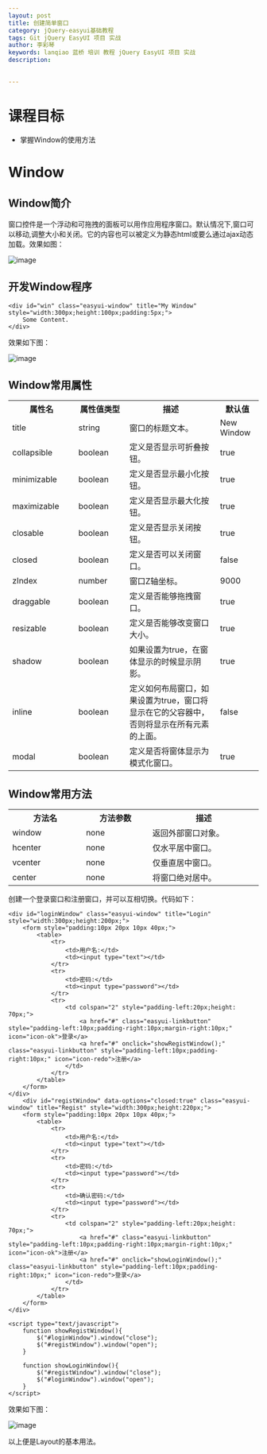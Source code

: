 ```yaml
---
layout: post  
title: 创建简单窗口    
category: jQuery-easyui基础教程  
tags: Git jQuery EasyUI 项目 实战  
author: 李彩琴  
keywords: lanqiao 蓝桥 培训 教程 jQuery EasyUI 项目 实战  
description:
  

---
```

# 课程目标

- 掌握Window的使用方法


# Window

## Window简介

  
窗口控件是一个浮动和可拖拽的面板可以用作应用程序窗口。默认情况下,窗口可以移动,调整大小和关闭。它的内容也可以被定义为静态html或要么通过ajax动态加载。效果如图：

![image](http://i.imgur.com/UI6EBW9.png)

## 开发Window程序

```
<div id="win" class="easyui-window" title="My Window" style="width:300px;height:100px;padding:5px;">
	Some Content.
</div>
```  

效果如下图：  

![image](http://i.imgur.com/vpZHh5o.png)


## Window常用属性

<table class="table table-bordered table-striped table-condensed">
   <tr>
      <th width="200px">属性名</th>
      <th width="180px">属性值类型</th>
      <th width="600px">描述</th>
      <th width="100px">默认值</th>
   </tr>
   <tr>
      <td>title</td>
	  <td>string</td>
	  <td>窗口的标题文本。</td>
	  <td>New Window</td>
   </tr>
   <tr>
      <td>collapsible</td>
	  <td>boolean</td>
	  <td>定义是否显示可折叠按钮。</td>
	  <td>true</td>
   </tr>
   <tr>
      <td>minimizable</td>
	  <td>boolean</td>
	  <td>定义是否显示最小化按钮。</td>
	  <td>true</td>
   </tr>
   <tr>
      <td>maximizable</td>
	  <td>boolean</td>
	  <td>定义是否显示最大化按钮。</td>
	  <td>true</td>
   </tr>
   <tr>
      <td>closable</td>
	  <td>boolean</td>
	  <td>定义是否显示关闭按钮。</td>
	  <td>true</td>
   </tr>
   <tr>
      <td>closed</td>
	  <td>boolean</td>
	  <td>定义是否可以关闭窗口。</td>
	  <td>false</td>
   </tr>
   <tr>
      <td>zIndex</td>
	  <td>number</td>
	  <td>窗口Z轴坐标。</td>
	  <td>9000</td>
   </tr>
   <tr>
      <td>draggable</td>
	  <td>boolean</td>
	  <td>定义是否能够拖拽窗口。</td>
	  <td>true</td>
   </tr>
   <tr>
      <td>resizable</td>
	  <td>boolean</td>
	  <td>定义是否能够改变窗口大小。</td>
	  <td>true</td>
   </tr>
   <tr>
      <td>shadow</td>
	  <td>boolean</td>
	  <td>如果设置为true，在窗体显示的时候显示阴影。</td>
	  <td>true</td>
   </tr>
   <tr>
      <td>inline</td>
	  <td>boolean</td>
	  <td>定义如何布局窗口，如果设置为true，窗口将显示在它的父容器中，否则将显示在所有元素的上面。</td>
	  <td>false</td>
   </tr>
   <tr>
      <td>modal</td>
	  <td>boolean</td>
	  <td>定义是否将窗体显示为模式化窗口。</td>
	  <td>true</td>
   </tr>
</table>


## Window常用方法  

<table class="table table-bordered table-striped table-condensed">
   <tr>
      <th width="300px">方法名</th> 
      <th width="300px">方法参数</th> 
      <th width="600px">描述</th>
   </tr>
   <tr>
      <td>window</td> 
      <td>none</td> 
      <td>返回外部窗口对象。</td>
   </tr>
   <tr>
      <td>hcenter</td> 
      <td>none</td> 
      <td>仅水平居中窗口。</td>
   </tr>
   <tr>
      <td>vcenter</td> 
      <td>none</td> 
      <td>仅垂直居中窗口。</td>
   </tr>
   <tr>
      <td>center</td> 
      <td>none</td> 
      <td>将窗口绝对居中。</td>
   </tr>
</table>  


创建一个登录窗口和注册窗口，并可以互相切换。代码如下：

```
<div id="loginWindow" class="easyui-window" title="Login" style="width:300px;height:200px;">
	<form style="padding:10px 20px 10px 40px;">
		<table>
			<tr>
				<td>用户名:</td>
				<td><input type="text"></td>
			</tr>
			<tr>
				<td>密码:</td>
				<td><input type="password"></td>
			</tr>
			<tr>
				<td colspan="2" style="padding-left:20px;height: 70px;">
					<a href="#" class="easyui-linkbutton" style="padding-left:10px;padding-right:10px;margin-right:10px;" icon="icon-ok">登录</a>
					<a href="#" onclick="showRegistWindow();" class="easyui-linkbutton" style="padding-left:10px;padding-right:10px;" icon="icon-redo">注册</a>
				</td>
			</tr>
		</table>
	</form>
</div>
	<div id="registWindow" data-options="closed:true" class="easyui-window" title="Regist" style="width:300px;height:220px;">
	<form style="padding:10px 20px 10px 40px;">
		<table>
			<tr>
				<td>用户名:</td>
				<td><input type="text"></td>
			</tr>
			<tr>
				<td>密码:</td>
				<td><input type="password"></td>
			</tr>
			<tr>
				<td>确认密码:</td>
				<td><input type="password"></td>
			</tr>
			<tr>
				<td colspan="2" style="padding-left:20px;height: 70px;">
					<a href="#" class="easyui-linkbutton" style="padding-left:10px;padding-right:10px;margin-right:10px;" icon="icon-ok">注册</a>
					<a href="#" onclick="showLoginWindow();" class="easyui-linkbutton" style="padding-left:10px;padding-right:10px;" icon="icon-redo">登录</a>
				</td>
			</tr>
		</table>
	</form>
</div> 

<script type="text/javascript">
	function showRegistWindow(){
		$("#loginWindow").window("close");
		$("#registWindow").window("open");
	}
	
	function showLoginWindow(){
		$("#registWindow").window("close");
		$("#loginWindow").window("open");
	}
</script>
```

效果如下图：

![image](http://i.imgur.com/pRwqTro.png)

以上便是Layout的基本用法。





